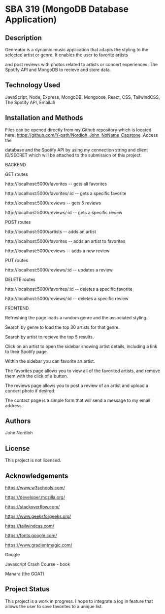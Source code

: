 # SBA 319 (MongoDB Database Application)

## Description

Genreator is a dynamic music application that adapts the styling to the selected artist or genre.  It enables the user to favorite artists 

and post reviews with photos related to artists or concert experiences.  The Spotify API and MongoDB to recieve and store data.

## Technology Used

JavaScript, Node, Express, MongoDB, Mongoose, React, CSS, TailwindCSS, The Spotify API, EmailJS

## Installation and Methods

Files can be opened directly from my Github repository which is located here: https://github.com/Y-path/Nordloh_John_NoName_Capstone. Access the

database and the Spotify API by using my connection string and client ID/SECRET which will be attached to the submission of this project.

BACKEND

GET routes

http://localhost:5000/favorites -- gets all favorites

http://localhost:5000/favorites/:id -- gets a specific favorite

http://localhost:5000/reviews -- gets 5 reviews

http://localhost:5000/reviews/:id -- gets a specific review

POST routes

http://localhost:5000/artists -- adds an artist

http://localhost:5000/favorites -- adds an artist to favorites

http://localhost:5000/reviews -- adds a new review

PUT routes

http://localhost:5000/reviews/:id -- updates a review

DELETE routes

http://localhost:5000/favorites/:id -- deletes a specific favorite

http://localhost:5000/reviews/:id -- deletes a specific review

FRONTEND

Refreshing the page loads a random genre and the associated styling.  

Search by genre to load the top 30 artists for that genre.

Search by artist to recieve the top 5 results.

Click on an artist to open the sidebar showing artist details, including a link to their Spotify page.

Within the sidebar you can favorite an artist.

The favorites page allows you to view all of the favorited artists, and remove them with the click of a button.

The reviews page allows you to post a review of an artist and upload a concert photo if desired.

The contact page is a simple form that will send a message to my email address.

## Authors

John Nordloh

## License

This project is not licensed.

## Acknowledgements

https://www.w3schools.com/

https://developer.mozilla.org/

https://stackoverflow.com/

https://www.geeksforgeeks.org/

https://tailwindcss.com/

https://fonts.google.com/

https://www.gradientmagic.com/

Google

Javascript Crash Course - book

Manara (the GOAT)

## Project Status

This project is a work in progress.  I hope to integrate a log in feature that allows the user to save favorites to a unique list.   
